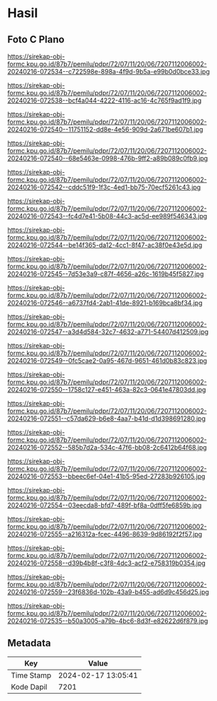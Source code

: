 # Hasil

## Foto C Plano

https://sirekap-obj-formc.kpu.go.id/87b7/pemilu/pdpr/72/07/11/20/06/7207112006002-20240216-072534--c722598e-898a-4f9d-9b5a-e99b0d0bce33.jpg

https://sirekap-obj-formc.kpu.go.id/87b7/pemilu/pdpr/72/07/11/20/06/7207112006002-20240216-072538--bcf4a044-4222-4116-ac16-4c765f9ad1f9.jpg

https://sirekap-obj-formc.kpu.go.id/87b7/pemilu/pdpr/72/07/11/20/06/7207112006002-20240216-072540--11751152-dd8e-4e56-909d-2a671be607b1.jpg

https://sirekap-obj-formc.kpu.go.id/87b7/pemilu/pdpr/72/07/11/20/06/7207112006002-20240216-072540--68e5463e-0998-476b-9ff2-a89b089c0fb9.jpg

https://sirekap-obj-formc.kpu.go.id/87b7/pemilu/pdpr/72/07/11/20/06/7207112006002-20240216-072542--cddc51f9-1f3c-4ed1-bb75-70ecf5261c43.jpg

https://sirekap-obj-formc.kpu.go.id/87b7/pemilu/pdpr/72/07/11/20/06/7207112006002-20240216-072543--fc4d7e41-5b08-44c3-ac5d-ee989f546343.jpg

https://sirekap-obj-formc.kpu.go.id/87b7/pemilu/pdpr/72/07/11/20/06/7207112006002-20240216-072544--be14f365-da12-4cc1-8f47-ac38f0e43e5d.jpg

https://sirekap-obj-formc.kpu.go.id/87b7/pemilu/pdpr/72/07/11/20/06/7207112006002-20240216-072545--7d53e3a9-c87f-4656-a26c-1619b45f5827.jpg

https://sirekap-obj-formc.kpu.go.id/87b7/pemilu/pdpr/72/07/11/20/06/7207112006002-20240216-072546--a6737fd4-2ab1-41de-8921-b169bca8bf34.jpg

https://sirekap-obj-formc.kpu.go.id/87b7/pemilu/pdpr/72/07/11/20/06/7207112006002-20240216-072547--a3d4d584-32c7-4632-a771-54407d412509.jpg

https://sirekap-obj-formc.kpu.go.id/87b7/pemilu/pdpr/72/07/11/20/06/7207112006002-20240216-072549--0fc5cae2-0a95-467d-9651-461d0b83c823.jpg

https://sirekap-obj-formc.kpu.go.id/87b7/pemilu/pdpr/72/07/11/20/06/7207112006002-20240216-072550--1758c127-e451-463a-82c3-0641e47803dd.jpg

https://sirekap-obj-formc.kpu.go.id/87b7/pemilu/pdpr/72/07/11/20/06/7207112006002-20240216-072551--c57da629-b6e8-4aa7-b41d-d1d398691280.jpg

https://sirekap-obj-formc.kpu.go.id/87b7/pemilu/pdpr/72/07/11/20/06/7207112006002-20240216-072552--585b7d2a-534c-47f6-bb08-2c6412b64f68.jpg

https://sirekap-obj-formc.kpu.go.id/87b7/pemilu/pdpr/72/07/11/20/06/7207112006002-20240216-072553--bbeec6ef-04e1-41b5-95ed-27283b926105.jpg

https://sirekap-obj-formc.kpu.go.id/87b7/pemilu/pdpr/72/07/11/20/06/7207112006002-20240216-072554--03eecda8-bfd7-489f-bf8a-0dff5fe6859b.jpg

https://sirekap-obj-formc.kpu.go.id/87b7/pemilu/pdpr/72/07/11/20/06/7207112006002-20240216-072555--a216312a-fcec-4496-8639-9d86192f2f57.jpg

https://sirekap-obj-formc.kpu.go.id/87b7/pemilu/pdpr/72/07/11/20/06/7207112006002-20240216-072558--d39b4b8f-c3f8-4dc3-acf2-e758319b0354.jpg

https://sirekap-obj-formc.kpu.go.id/87b7/pemilu/pdpr/72/07/11/20/06/7207112006002-20240216-072559--23f6836d-102b-43a9-b455-ad6d9c456d25.jpg

https://sirekap-obj-formc.kpu.go.id/87b7/pemilu/pdpr/72/07/11/20/06/7207112006002-20240216-072535--b50a3005-a79b-4bc6-8d3f-e82622d6f879.jpg


## Metadata

| Key        | Value               |
| ---------- | ------------------- |
| Time Stamp | 2024-02-17 13:05:41 |
| Kode Dapil | 7201                |



